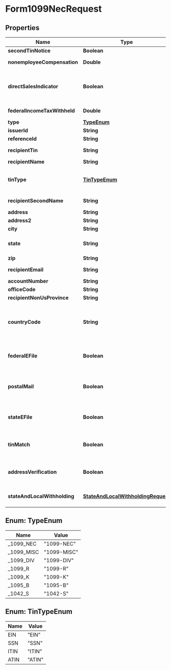 

# Form1099NecRequest


## Properties

| Name | Type | Description | Notes |
|------------ | ------------- | ------------- | -------------|
|**secondTinNotice** | **Boolean** | Second TIN notice |  [optional] |
|**nonemployeeCompensation** | **Double** | Nonemployee compensation |  |
|**directSalesIndicator** | **Boolean** | Payer made direct sales totaling $5,000 or more of consumer products to recipient for resale |  [optional] |
|**federalIncomeTaxWithheld** | **Double** | Federal income tax withheld |  [optional] |
|**type** | [**TypeEnum**](#TypeEnum) |  |  [optional] |
|**issuerId** | **String** | Issuer ID |  [optional] |
|**referenceId** | **String** | Reference ID |  [optional] |
|**recipientTin** | **String** | Recipient Tax ID Number |  [optional] |
|**recipientName** | **String** | Recipient name |  |
|**tinType** | [**TinTypeEnum**](#TinTypeEnum) | Type of TIN (Tax ID Number). Will be one of:  * SSN  * EIN  * ITIN  * ATIN |  [optional] |
|**recipientSecondName** | **String** | Recipient second name |  [optional] |
|**address** | **String** | Address |  |
|**address2** | **String** | Address line 2 |  [optional] |
|**city** | **String** | City |  |
|**state** | **String** | US state. Required if CountryCode is \&quot;US\&quot;. |  [optional] |
|**zip** | **String** | Zip/postal code |  [optional] |
|**recipientEmail** | **String** | Recipient email address |  [optional] |
|**accountNumber** | **String** | Account number |  [optional] |
|**officeCode** | **String** | Office code |  [optional] |
|**recipientNonUsProvince** | **String** | Foreign province |  [optional] |
|**countryCode** | **String** | Country code, as defined at https://www.irs.gov/e-file-providers/country-codes |  |
|**federalEFile** | **Boolean** | Boolean indicating that federal e-filing should be scheduled for this form |  [optional] |
|**postalMail** | **Boolean** | Boolean indicating that postal mailing to the recipient should be scheduled for this form |  [optional] |
|**stateEFile** | **Boolean** | Boolean indicating that state e-filing should be scheduled for this form |  [optional] |
|**tinMatch** | **Boolean** | Boolean indicating that TIN Matching should be scheduled for this form |  [optional] |
|**addressVerification** | **Boolean** | Boolean indicating that address verification should be scheduled for this form |  [optional] |
|**stateAndLocalWithholding** | [**StateAndLocalWithholdingRequest**](StateAndLocalWithholdingRequest.md) | State and local withholding information |  [optional] |



## Enum: TypeEnum

| Name | Value |
|---- | -----|
| _1099_NEC | &quot;1099-NEC&quot; |
| _1099_MISC | &quot;1099-MISC&quot; |
| _1099_DIV | &quot;1099-DIV&quot; |
| _1099_R | &quot;1099-R&quot; |
| _1099_K | &quot;1099-K&quot; |
| _1095_B | &quot;1095-B&quot; |
| _1042_S | &quot;1042-S&quot; |



## Enum: TinTypeEnum

| Name | Value |
|---- | -----|
| EIN | &quot;EIN&quot; |
| SSN | &quot;SSN&quot; |
| ITIN | &quot;ITIN&quot; |
| ATIN | &quot;ATIN&quot; |



